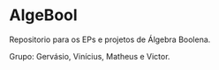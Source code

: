 AlgeBool
========

Repositorio para os EPs e projetos de Álgebra Boolena.

Grupo: Gervásio, Vinícius, Matheus e Victor.